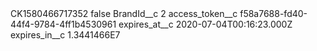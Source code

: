 <?xml version="1.0" encoding="UTF-8"?>
<CustomMetadata xmlns="http://soap.sforce.com/2006/04/metadata" xmlns:xsi="http://www.w3.org/2001/XMLSchema-instance" xmlns:xsd="http://www.w3.org/2001/XMLSchema">
    <label>CK1580466717352</label>
    <protected>false</protected>
    <values>
        <field>BrandId__c</field>
        <value xsi:type="xsd:string">2</value>
    </values>
    <values>
        <field>access_token__c</field>
        <value xsi:type="xsd:string">f58a7688-fd40-44f4-9784-4ff1b4530961</value>
    </values>
    <values>
        <field>expires_at__c</field>
        <value xsi:type="xsd:dateTime">2020-07-04T00:16:23.000Z</value>
    </values>
    <values>
        <field>expires_in__c</field>
        <value xsi:type="xsd:double">1.3441466E7</value>
    </values>
</CustomMetadata>
